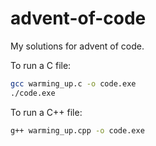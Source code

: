 # advent-of-code
My solutions for advent of code.

To run a C file:

```bash
gcc warming_up.c -o code.exe
./code.exe
```

To run a C++ file:

```bash
g++ warming_up.cpp -o code.exe
```